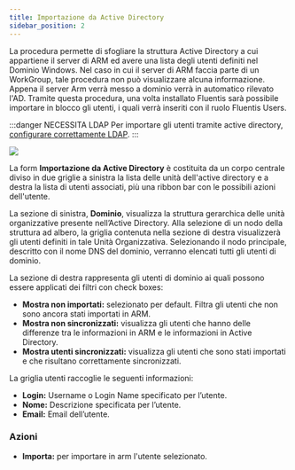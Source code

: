 ```yaml
---
title: Importazione da Active Directory
sidebar_position: 2
---
```

La procedura permette di sfogliare la struttura Active Directory a cui appartiene il server di ARM ed avere una lista degli utenti definiti nel Dominio Windows. Nel caso in cui il server di ARM faccia parte di un WorkGroup, tale procedura non può visualizzare alcuna informazione. Appena il server Arm verrà messo a dominio verrà in automatico rilevato l'AD.
Tramite questa procedura, una volta installato Fluentis sarà possibile importare in blocco gli utenti, i quali verrà inseriti con il ruolo Fluentis Users.

:::danger NECESSITA LDAP
Per importare gli utenti tramite active directory, [configurare correttamente LDAP](LDAP-config).
:::

![](/img/home/users/import-ad1.png)

La form **Importazione da Active Directory** è costituita da un corpo centrale diviso in due griglie a sinistra la lista delle unità dell'active directory e a destra la lista di utenti associati, più una ribbon bar con le possibili azioni dell'utente.

La sezione di sinistra, **Dominio**, visualizza la struttura gerarchica delle unità organizzative presente nell’Active Directory. 
Alla selezione di un nodo della struttura ad albero, la griglia contenuta nella sezione di destra visualizzerà gli utenti definiti in tale Unità Organizzativa. 
Selezionando il nodo principale, descritto con il nome DNS del dominio, verranno elencati tutti gli utenti di dominio.

La sezione di destra rappresenta gli utenti di dominio ai quali possono essere applicati dei filtri con check boxes:
* **Mostra non importati:** selezionato per default. Filtra gli utenti che non sono ancora stati importati in ARM.
* **Mostra non sincronizzati:** visualizza gli utenti che hanno delle differenze tra le informazioni in ARM e le informazioni in Active Directory.
* **Mostra utenti sincronizzati:** visualizza gli utenti che sono stati importati e che risultano correttamente sincronizzati.

La griglia utenti raccoglie le seguenti informazioni:
* **Login:** Username o Login Name specificato per l’utente.
* **Nome:** Descrizione specificata per l’utente.
* **Email:** Email dell’utente.

### Azioni
* **Importa:** per importare in arm l'utente selezionato.

